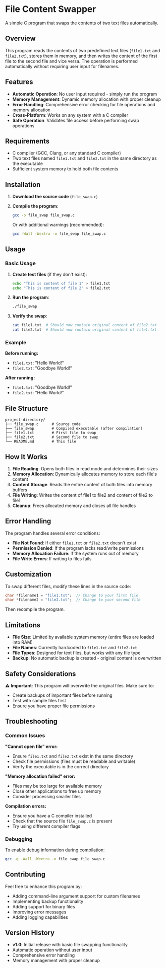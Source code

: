 # File Content Swapper

A simple C program that swaps the contents of two text files automatically.

## Overview

This program reads the contents of two predefined text files (`file1.txt` and `file2.txt`), stores them in memory, and then writes the content of the first file to the second file and vice versa. The operation is performed automatically without requiring user input for filenames.

## Features

- **Automatic Operation**: No user input required - simply run the program
- **Memory Management**: Dynamic memory allocation with proper cleanup
- **Error Handling**: Comprehensive error checking for file operations and memory allocation
- **Cross-Platform**: Works on any system with a C compiler
- **Safe Operation**: Validates file access before performing swap operations

## Requirements

- C compiler (GCC, Clang, or any standard C compiler)
- Two text files named `file1.txt` and `file2.txt` in the same directory as the executable
- Sufficient system memory to hold both file contents

## Installation

1. **Download the source code** (`file_swap.c`)

2. **Compile the program**:
   ```bash
   gcc -o file_swap file_swap.c
   ```

   Or with additional warnings (recommended):
   ```bash
   gcc -Wall -Wextra -o file_swap file_swap.c
   ```

## Usage

### Basic Usage

1. **Create test files** (if they don't exist):
   ```bash
   echo "This is content of file 1" > file1.txt
   echo "This is content of file 2" > file2.txt
   ```

2. **Run the program**:
   ```bash
   ./file_swap
   ```

3. **Verify the swap**:
   ```bash
   cat file1.txt  # Should now contain original content of file2.txt
   cat file2.txt  # Should now contain original content of file1.txt
   ```

### Example

**Before running:**
- `file1.txt`: "Hello World!"
- `file2.txt`: "Goodbye World!"

**After running:**
- `file1.txt`: "Goodbye World!"
- `file2.txt`: "Hello World!"

## File Structure

```
project-directory/
├── file_swap.c      # Source code
├── file_swap        # Compiled executable (after compilation)
├── file1.txt        # First file to swap
├── file2.txt        # Second file to swap
└── README.md        # This file
```

## How It Works

1. **File Reading**: Opens both files in read mode and determines their sizes
2. **Memory Allocation**: Dynamically allocates memory to store each file's content
3. **Content Storage**: Reads the entire content of both files into memory buffers
4. **File Writing**: Writes the content of file1 to file2 and content of file2 to file1
5. **Cleanup**: Frees allocated memory and closes all file handles

## Error Handling

The program handles several error conditions:

- **File Not Found**: If either `file1.txt` or `file2.txt` doesn't exist
- **Permission Denied**: If the program lacks read/write permissions
- **Memory Allocation Failure**: If the system runs out of memory
- **File Write Errors**: If writing to files fails

## Customization

To swap different files, modify these lines in the source code:

```c
char *filename1 = "file1.txt";  // Change to your first file
char *filename2 = "file2.txt";  // Change to your second file
```

Then recompile the program.

## Limitations

- **File Size**: Limited by available system memory (entire files are loaded into RAM)
- **File Names**: Currently hardcoded to `file1.txt` and `file2.txt`
- **File Types**: Designed for text files, but works with any file type
- **Backup**: No automatic backup is created - original content is overwritten

## Safety Considerations

⚠️ **Important**: This program will overwrite the original files. Make sure to:
- Create backups of important files before running
- Test with sample files first
- Ensure you have proper file permissions

## Troubleshooting

### Common Issues

**"Cannot open file" error:**
- Ensure `file1.txt` and `file2.txt` exist in the same directory
- Check file permissions (files must be readable and writable)
- Verify the executable is in the correct directory

**"Memory allocation failed" error:**
- Files may be too large for available memory
- Close other applications to free up memory
- Consider processing smaller files

**Compilation errors:**
- Ensure you have a C compiler installed
- Check that the source file `file_swap.c` is present
- Try using different compiler flags

### Debugging

To enable debug information during compilation:
```bash
gcc -g -Wall -Wextra -o file_swap file_swap.c
```

## Contributing

Feel free to enhance this program by:
- Adding command-line argument support for custom filenames
- Implementing backup functionality
- Adding support for binary files
- Improving error messages
- Adding logging capabilities



## Version History

- **v1.0**: Initial release with basic file swapping functionality
- Automatic operation without user input
- Comprehensive error handling
- Memory management with proper cleanup

